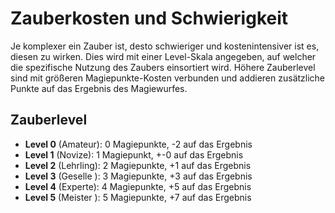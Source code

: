 # Zauberkosten und Schwierigkeit
Je komplexer ein Zauber ist, desto schwieriger und kostenintensiver ist es, diesen zu wirken. Dies wird mit einer Level-Skala angegeben, auf welcher die spezifische Nutzung des Zaubers einsortiert wird. Höhere Zauberlevel sind mit größeren Magiepunkte-Kosten verbunden und addieren zusätzliche Punkte auf das Ergebnis des Magiewurfes.

## Zauberlevel

- **Level 0** (Amateur): 0 Magiepunkte, -2 auf das Ergebnis
- **Level 1** (Novize): 1 Magiepunkt, +-0 auf das Ergebnis
- **Level 2** (Lehrling): 2 Magiepunkte, +1 auf das Ergebnis
- **Level 3** (Geselle ): 3 Magiepunkte, +3 auf das Ergebnis
- **Level 4** (Experte): 4 Magiepunkte, +5 auf das Ergebnis
- **Level 5** (Meister ): 5 Magiepunkte, +7 auf das Ergebnis
